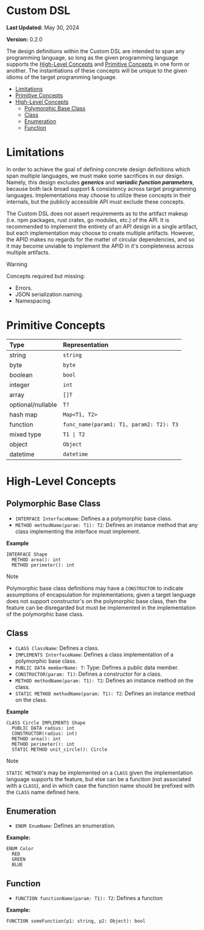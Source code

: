 # Custom DSL <!-- omit in toc -->

**Last Updated:** May 30, 2024

**Version:** 0.2.0

The design definitions within the Custom DSL are intended to span any programming language, so long as the given programming language supports the [High-Level Concepts](#high-level-concepts) and [Primitive Concepts](#primitive-concepts) in one form or another. The instantiations of these concepts will be unique to the given idioms of the target programming language.

- [Limitations](#limitations)
- [Primitive Concepts](#primitive-concepts)
- [High-Level Concepts](#high-level-concepts)
  - [Polymorphic Base Class](#polymorphic-base-class)
  - [Class](#class)
  - [Enumeration](#enumeration)
  - [Function](#function)

# Limitations

In order to achieve the goal of defining concrete design definitions which span multiple languages, we must make some sacrifices in our design. Namely, this design excludes ***generics*** and ***variadic function parameters***, because both lack broad support & consistency across target programming languages. Implementations may choose to utilize these concepts in their internals, but the publicly accessible API must exclude these concepts.

The Custom DSL does not assert requirements as to the artifact makeup (i.e. npm packages, rust crates, go modules, etc.) of the API. It is recommended to implement the entirety of an API design in a single artifact, but each implementation may choose to create multiple artifacts. However, the APID makes no regards for the matter of circular dependencies, and so it may become unviable to implement the APID in it's completeness across multiple artifacts.

> [!WARNING]
> Concepts required but missing: 
> - Errors.
> - JSON serialization naming.
> - Namespacing.

# Primitive Concepts

| Type              | Representation                          |
| :---------------- | :-------------------------------------- |
| string            | `string`                                |
| byte              | `byte`                                  |
| boolean           | `bool`                                  |
| integer           | `int`                                   |
| array             | `[]T`                                   |
| optional/nullable | `T?`                                    |
| hash map          | `Map<T1, T2>`                           |
| function          | `func_name(param1: T1, param2: T2): T3` |
| mixed type        | `T1 \| T2`                              |
| object            | `Object`                                |
| datetime          | `datetime`                              |

# High-Level Concepts

## Polymorphic Base Class

- `INTERFACE InterfaceName`: Defines a a polymorphic base class.
- `METHOD methodName(param: T1): T2`: Defines an instance method that any class implementing the interface must implement.

**Example**

```psuedocode!
INTERFACE Shape
  METHOD area(): int
  METHOD perimeter(): int
```

> [!NOTE]
> Polymorphic base class definitions may have a `CONSTRUCTOR` to indicate assumptions of encapsulation for implementations; given a target language does not support constructor's on the polymorphic base class, then the feature can be disregarded but must be implemented in the implementation of the polymorphic base class.

## Class

- `CLASS ClassName`: Defines a class.
- `IMPLEMENTS InterfaceName`: Defines a class implementation of a polymorphic base class.
- `PUBLIC DATA memberName: T`: Type: Defines a public data member.
- `CONSTRUCTOR(param: T1)`: Defines a constructor for a class.
- `METHOD methodName(param: T1): T2`: Defines an instance method on the class.
- `STATIC METHOD methodName(param: T1): T2`: Defines an instance method on the class.

**Example**

```psuedocode!
CLASS Circle IMPLEMENTS Shape
  PUBLIC DATA radius: int
  CONSTRUCTOR(radius: int)
  METHOD area(): int
  METHOD perimeter(): int
  STATIC METHOD unit_circle(): Circle
```

> [!NOTE]
> `STATIC METHOD`'s may be implemented on a `CLASS` given the implementation language supports the feature, but else can be a function (not associated with a `CLASS`), and in which case the function name should be prefixed with the `CLASS` name defined here.

## Enumeration

- `ENUM EnumName`: Defines an enumeration.

**Example:**

```psuedocode!
ENUM Color
  RED
  GREEN
  BLUE
```

## Function

- `FUNCTION functionName(param: T1): T2`: Defines a function

**Example:**

```pseudocode!
FUNCTION someFunction(p1: string, p2: Object): bool
```